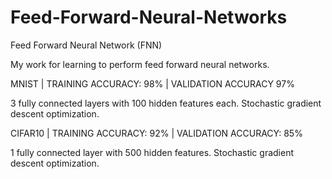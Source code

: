 # Feed-Forward-Neural-Networks
Feed Forward Neural Network (FNN)

My work for learning to perform feed forward neural networks.


MNIST     |     TRAINING ACCURACY: 98%     |     VALIDATION ACCURACY 97%

3 fully connected layers with 100 hidden features each.
Stochastic gradient descent optimization.


CIFAR10     |     TRAINING ACCURACY: 92%      |     VALIDATION ACCURACY: 85% 

1 fully connected layer with 500 hidden features.
Stochastic gradient descent optimization.


